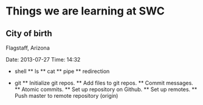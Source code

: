 Things we are learning at SWC
=============================
City of birth
-------------
Flagstaff, Arizona

Date: 2013-07-27 Time: 14:32

* shell
** ls
** cat
** pipe
** redirection

* git
** Initialize git repos.
** Add files to git repos.
** Commit messages.
** Atomic commits.
** Set up repository on Github.
** Set up remotes.
** Push master to remote repository (origin)
